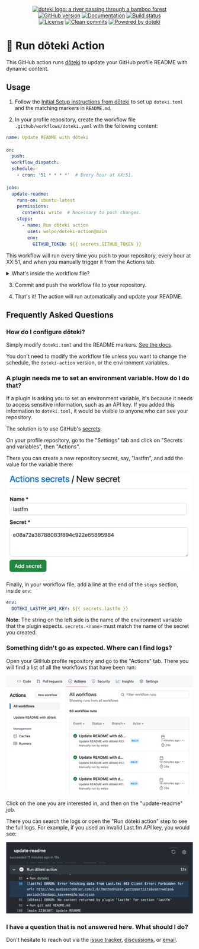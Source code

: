<p align="center">
    <a href="https://doteki.org/">
        <img src="https://raw.githubusercontent.com/welpo/doteki/main/website/static/img/doteki-logo-text.png" width="300" alt="doteki logo: a river passing through a bamboo forest">
    </a>
    <br>
    <a href="https://github.com/welpo/doteki-action/releases"><img src="https://img.shields.io/github/v/release/welpo/doteki-action?style=flat-square&labelColor=202b2d&color=5E936C" alt="GitHub version"></a>
    <a href="https://doteki.org/docs">
        <img src="https://img.shields.io/website?url=https%3A%2F%2Fdoteki.org&style=flat-square&label=docs&labelColor=202b2d&color=5E936C" alt="Documentation"></a>
    <a href="https://github.com/welpo/doteki-action/actions/workflows/ci.yaml">
      <img src="https://img.shields.io/github/actions/workflow/status/welpo/doteki/ci.yaml?style=flat-square&labelColor=202b2d&color=5E936C" alt="Build status"></a>
    <br>
    <a href="https://github.com/welpo/doteki/blob/main/COPYING">
        <img src="https://img.shields.io/github/license/welpo/doteki?style=flat-square&labelColor=202b2d&color=5E936C" alt="License"></a>
    <a href="https://github.com/welpo/git-sumi">
        <img src="https://img.shields.io/badge/clean_commits-git--sumi-0?style=flat-square&labelColor=202b2d&color=5E936C" alt="Clean commits"></a>
    <a href="https://doteki.org">
        <img src="https://img.shields.io/badge/powered_by-d%C5%8Dteki-0?style=flat-square&labelColor=202b2d&color=5E936C" alt="Powered by dōteki"></a>
</p>

# 🎋 Run dōteki Action

This GitHub action runs [dōteki](https://doteki.org) to update your GitHub profile README with dynamic content.

## Usage

1. Follow the [Initial Setup instructions from dōteki](https://doteki.org/docs) to set up `doteki.toml` and the matching markers in `README.md`.

2. In your profile repository, create the workflow file `.github/workflows/doteki.yaml` with the following content:

```yaml
name: Update README with dōteki

on:
  push:
  workflow_dispatch:
  schedule:
    - cron: '51 * * * *'  # Every hour at XX:51.

jobs:
  update-readme:
    runs-on: ubuntu-latest
    permissions:
      contents: write  # Necessary to push changes.
    steps:
      - name: Run dōteki action
        uses: welpo/doteki-action@main
        env:
          GITHUB_TOKEN: ${{ secrets.GITHUB_TOKEN }}
```

This workflow will run every time you push to your repository, every hour at XX:51, and when you manually trigger it from the Actions tab.

<details>
<summary>What's inside the workflow file?</summary>
<ul>
    <li><b><code>name</code>:</b> 'Update README with dōteki' labels the action. You'll see this name in the Actions tab.</li>
    <li><b><code>on</code>:</b> Indicates when the action should run. In this case, it runs on push, when manually triggered, and every hour at XX:51.</li>
    <li><b><code>jobs</code>:</b> The 'update-readme' job defines the action's tasks.</li>
    <li><b><code>runs-on</code>:</b> The job runs on the latest Ubuntu version ('ubuntu-latest').</li>
    <li><b><code>permissions</code>:</b> 'contents: write' allows changes to the repository. Otherwise the README couldn't be updated.</li>
    <li><b><code>steps</code>:</b>
        <ul>
            <li>Runs the latest version of the dōteki action ('welpo/doteki-action@main').</li>
        </ul>
    </li>
    <li><b><code>env</code>:</b> Uses 'GITHUB_TOKEN' to authenticate with GitHub. This is necessary to push changes to the repository.</li>
</ul>
</details>

3. Commit and push the workflow file to your repository.

4. That's it! The action will run automatically and update your README.

## Frequently Asked Questions

### How do I configure dōteki?

Simply modify `doteki.toml` and the README markers. [See the docs](https://doteki.org/docs/configuration/).

You don't need to modify the workflow file unless you want to change the schedule, the `doteki-action` version, or the environment variables.

### A plugin needs me to set an environment variable. How do I do that?

If a plugin is asking you to set an environment variable, it's because it needs to access sensitive information, such as an API key. If you added this information to `doteki.toml`, it would be visible to anyone who can see your repository.

The solution is to use GitHub's [secrets](https://docs.github.com/en/actions/security-guides/using-secrets-in-github-actions).

On your profile repository, go to the "Settings" tab and click on "Secrets and variables", then "Actions".

There you can create a new repository secret, say, "lastfm", and add the value for the variable there:

![Creating a secret](assets/secret.png)

Finally, in your workflow file, add a line at the end of the `steps` section, inside `env`:

```yaml
env:
  DOTEKI_LASTFM_API_KEY: ${{ secrets.lastfm }}
```

**Note**: The string on the left side is the name of the environment variable that the plugin expects. `secrets.<name>` must match the name of the secret you created.

### Something didn't go as expected. Where can I find logs?

Open your GitHub profile repository and go to the "Actions" tab. There you will find a list of all the workflows that have been run:

![Actions tab](assets/actions_tab.png)

Click on the one you are interested in, and then on the "update-readme" job.

There you can search the logs or open the "Run dōteki action" step to see the full logs. For example, if you used an invalid Last.fm API key, you would see:

![Logs showing a lastfm plugin error"](assets/lastfm_error.png)

### I have a question that is not answered here. What should I do?

Don't hesitate to reach out via the [issue tracker](https://github.com/welpo/doteki-action/issues), [discussions](https://github.com/welpo/doteki-action/discussions), or [email](mailto:osc@osc.garden?subject=[GitHub]%20dōteki-action).
